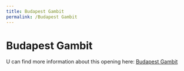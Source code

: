 ```yaml
---
title: Budapest Gambit
permalink: /Budapest Gambit
---
```


# Budapest Gambit

U can find more information about this opening here: <a href="https://chessfox.com/chess-openings-list/#Budapest-Gambit" target="_blank">Budapest Gambit</a>
